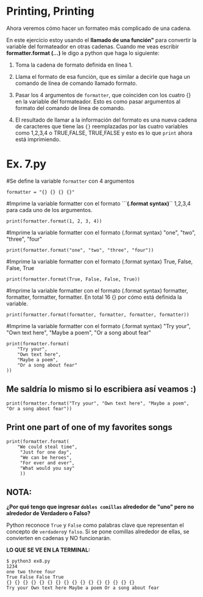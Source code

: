 
# Printing, Printing

Ahora veremos cómo hacer un formateo más complicado de una cadena.

En este ejercicio estoy usando el  **llamado de una función"** para convertir la variable del formateador en otras cadenas. Cuando me veas escribir **formatter.format (...)** le digo a python que haga lo siguiente:

1. Toma la cadena de formato definida en línea 1.

2. Llama el formato de esa función, que es similar a decirle que haga un comando de línea de comando llamado formato.

3. Pasar los 4 argumentos de `formatter`, que coinciden con los cuatro {} en la variable del formateador. Esto es como pasar argumentos al formato del comando de línea de comando.

4. El resultado de llamar a la información del formato es una nueva cadena de caracteres que tiene las `{}` reemplazadas por las cuatro variables como 1,2,3,4 o TRUE,FALSE, TRUE,FALSE y esto es lo que `print` ahora está imprimiendo.


# Ex. 7.py

#Se define la variable `formatter` con 4 argumentos

```
formatter = "{} {} {} {}"
```

#Imprime la variable formatter con el  formato ```**(.format syntax)**`` 1,2,3,4 para cada uno de los argumentos.

```
print(formatter.format(1, 2, 3, 4))
```

#Imprime la variable formatter con el  formato (.format syntax)  "one", "two", "three", "four"

```
print(formatter.format("one", "two", "three", "four"))
```

#Imprime la variable formatter con el  formato (.format syntax) True, False, False, True

```
print(formatter.format(True, False, False, True))
```

#Imprime la variable formatter con el  formato (.format syntax) formatter, formatter, formatter, formatter. En total 16 {} por cómo está definida la variable.

```
print(formatter.format(formatter, formatter, formatter, formatter))
```

#Imprime la variable formatter con el  formato (.format syntax) "Try your", "Own text here", "Maybe a poem", "Or a song about fear"

```
print(formatter.format(
    "Try your",
    "Own text here",
    "Maybe a poem",
    "Or a song about fear"
))
```

## Me saldría lo mismo si lo  escribiera así veamos :)

```
print(formatter.format("Try your", "Own text here", "Maybe a poem", "Or a song about fear"))
```

## Print one part of one of my favorites songs

```
print(formatter.format(
    "We could steal time",
     "Just for one day",
     "We can be heroes",
     "For ever and ever",
     "What would you say"
     ))
```

## NOTA: 

**¿Por qué tengo que ingresar `dobles comillas` alrededor de "uno" pero no alrededor de Verdadero o Falso?**

Python reconoce `True` y `False` como palabras clave que representan el concepto de `verdadero`y `falso`. Si se pone comillas alrededor de ellas, se convierten en cadenas y NO funcionarán.


**LO QUE SE VE EN LA TERMINAL:**

```
$ python3 ex8.py
1234
one two three four
True False False True
{} {} {} {} {} {} {} {} {} {} {} {} {} {} {} {}
Try your Own text here Maybe a poem Or a song about fear
```
